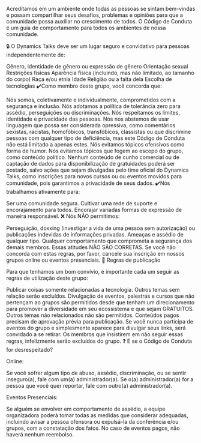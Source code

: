 Acreditamos em um ambiente onde todas as pessoas se sintam bem-vindas e possam compartilhar seus desafios, problemas e opiniões para que a comunidade possa auxiliar no crescimento de todos. O Código de Conduta é um guia de comportamento para todos os ambientes de nossa comunidade.

🔒 O Dynamics Talks deve ser um lugar seguro e convidativo para pessoas independentemente de:

Gênero, identidade de gênero ou expressão de gênero
Orientação sexual
Restrições físicas
Aparência física (incluindo, mas não limitado, ao tamanho do corpo)
Raça e/ou etnia
Idade
Religião ou a falta dela
Escolha de tecnologias
✔️Como membro deste grupo, você concorda que:

Nós somos, coletivamente e individualmente, comprometidos com a segurança e inclusão.
Nós adotamos a política de tolerância zero para assédio, perseguições ou discriminações.
Nós respeitamos os limites, identidade e privacidade das pessoas.
Nós nos abstemos de usar linguagem que possa ser considerada opressiva, como comentários sexistas, racistas, homofóbicos, transfóbicos, classistas ou que discrimine pessoas com qualquer tipo de deficiência, mas este Código de Conduta não está limitado a apenas estes.
Nós evitamos tópicos ofensivos como forma de humor.
Nós evitamos tópicos que fogem ao escopo do grupo, como conteúdo político.
Nenhum conteúdo de cunho comercial ou de captação de dados para disponibilização de gratuidades poderá ser postado, salvo ações que sejam divulgadas pelo time oficial do Dynamics Talks, como inscrições para novos cursos ou ou eventos movidos para comunidade, pois garantimos a privacidade de seus dados.
✔️Nós trabalhamos ativamente para:

Ser uma comunidade segura.
Cultivar uma rede de suporte e encorajamento para todos.
Encorajar variadas formas de expressão de maneira responsável.
❌ Nós NÃO permitimos:

Perseguição, doxxing (investigar a vida de uma pessoa sem autorização) ou publicações indevidas de informações privadas.
Ameaças e assédio de qualquer tipo.
Qualquer comportamento que comprometa a segurança dos demais membros.
Essas atitudes NÃO SÃO CORRETAS. Se você não concorda com estas regras, por favor, cancele sua inscrição em nossos grupos online ou eventos presenciais.
📣 Regras de publicação

Para que tenhamos um bom convívio, é importante cada um seguir as regras de utilização deste grupo:

Publicar coisas somente relacionadas a tecnologia. Outros temas sem relação serão excluídos.
Divulgação de eventos, palestras e cursos que não pertençam ao grupos são permitidos desde que tenham um direcionamento para promover a diversidade em seu ecossistema e que sejam GRATUITOS. Outros temas não relacionados não são permitidos. Conteúdos pagos precisam de aprovação prévia para publicação.
Se você nunca participa de eventos do grupo e simplesmente aparece para divulgar seus links, será convidado a se retirar. Os membros que insistirem em não seguir essas regras, infelizmente serão excluídos do grupo.
❓ E se o Código de Conduta for desrespeitado?

Online:

Se você sofrer algum tipo de abuso, assédio, discriminação, ou se sentir inseguro(a), fale com um(a) administrador(a). Se o(a) administrador(a) for a pessoa que você quer reportar, fale com outro(a) administrador(a).

Eventos Presenciais:

Se alguém se envolver em comportamento de assédio, a equipe organizadora poderá tomar todas as medidas que considerar adequadas, incluindo avisar a pessoa ofensora ou expulsá-la da conferência e/ou grupos, com a constatação dos fatos. No caso de eventos pagos, não haverá nenhum reembolso.
